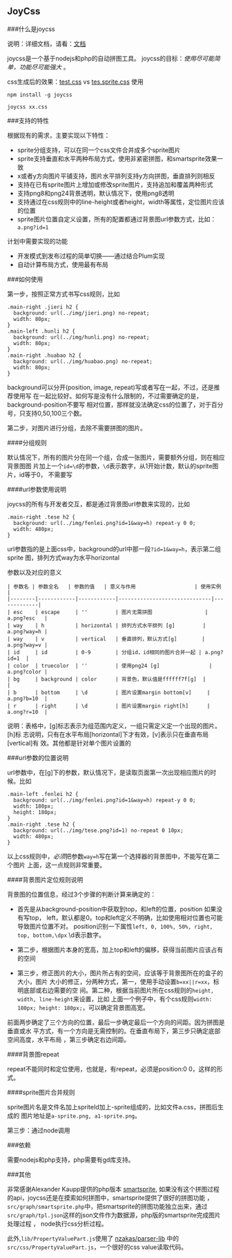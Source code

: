 JoyCss
--------

###什么是joycss

说明：详细文档，请看：[文档](http://git.shepherdwind.com/joycss.html) 

joycss是一个基于nodejs和php的自动拼图工具。
joycss的目标：*使用尽可能简单，功能尽可能强大* 。

css生成后的效果：[test.css](https://github.com/shepherdwind/joycss/blob/master/demo/css/test.css) vs [tes.sprite.css](https://github.com/shepherdwind/joycss/blob/master/demo/css/test.sprite.css) 
使用

```
npm install -g joycss

joycss xx.css
```

###支持的特性

根据现有的需求，主要实现以下特性：
- sprite分组支持，可以在同一个css文件合并成多个sprite图片
- sprite支持垂直和水平两种布局方式，使用非紧密拼图，和smartsprite效果一致
- x或者y方向图片平铺支持，图片水平排列支持y方向拼图，垂直排列则相反
- 支持在已有sprite图片上增加或修改sprite图片，支持追加和覆盖两种形式
- 支持png8和png24背景透明，默认情况下，使用png8透明
- 支持通过在css规则中的line-height或者height，width等属性，定位图片应该的位置
- sprite图片位置自定义设置，所有的配置都通过背景图url参数方式，比如：`a.png?id=1`

计划中需要实现的功能
- 开发模式到发布过程的简单切换——通过结合Plum实现
- 自动计算布局方式，使用最有布局

###如何使用

第一步，按照正常方式书写css规则，比如

```
.main-right .jieri h2 {
  background: url(../img/jieri.png) no-repeat;
  width: 80px;
}
.main-left .hunli h2 {
  background: url(../img/hunli.png) no-repeat;
  width: 80px;
}
.main-right .huabao h2 {
  background: url(../img/huabao.png) no-repeat;
  width: 80px;
}
```
  
background可以分开(position, image, repeat)写或者写在一起，不过，还是推荐使用写
在一起比较好。如何写是没有什么限制的，不过需要确定的是，background-position不要写
相对位置，那样就没法确定css的位置了，对于百分号，只支持0,50,100三个数。

第二步，对图片进行分组，去除不需要拼图的图片。

####分组规则

默认情况下，所有的图片分在同一个组，合成一张图片，需要额外分组，则在相应背景图图
片加上一个`id=\d`的参数，`\d`表示数字，从1开始计数，默认的sprite图片，id等于0，
不需要写

####url参数使用说明

joycss的所有与开发者交互，都是通过背景图url参数来实现的，比如

```
.main-right .tese h2 {
  background: url(../img/fenlei.png?id=1&way=h) repeat-y 0 0;
  width: 480px;
}
```
  
url参数指的是上面css中，background的url中那一段`?id=1&way=h`，表示第二组sprite
图，排列方式way为水平horizontal
  
参数以及对应的意义

```
| 参数名 | 参数全名   | 参数的值   | 意义与作用                   | 使用实例    |
|--------|------------|------------|------------------------------|-------------|
| esc    | escape     | ''         | 图片无需拼图                 | a.png?esc   |
| way    | h          | horizontal | 排列方式水平排列 [g]         | a.png?way=h |
| way    | v          | vertical   | 垂直排列，默认方式[g]        | a.png?way=v |
| id     | id         | 0-9        | 分组id，id相同的图片合并一起 | a.png?id=1  |
| color  | truecolor  | ''         | 使用png24 [g]                | a.png?color |
| bg     | background | color      | 背景色，默认值是ffffff7f[g]  |             |
| b      | bottom     | \d         | 图片设置margin bottom[v]     | a.png?b=10  |
| r      | right      | \d         | 图片设置margin right[h]      | a.ong?r=10  |
```

说明：表格中，[g]标志表示为组范围内定义，一组只需定义定一个出现的图片。[h]标
志说明，只有在水平布局[horizontal]下才有效，[v]表示只在垂直布局[vertical]有
效。其他都是针对单个图片设置的

###url参数的位置说明

url参数中，在[g]下的参数，默认情况下，是读取页面第一次出现相应图片的时候。比如

```
.main-left .fenlei h2 {
  background: url(../img/fenlei.png?id=1&way=h) repeat-y 0 0;
  width: 180px;
  height: 180px;
}
.main-right .tese h2 {
  background: url(../img/tese.png?id=1) no-repeat 0 10px;
  width: 480px;
}
```
  
以上css规则中，*必须*把参数`way=h`写在第一个选择器的背景图中，不能写在第二个图片
上面，这一点规则非常重要。

####背景图片定位规则说明

背景图的位置信息，经过3个步骤的判断计算来确定的：

- 首先是从background-position中获取到top，和left的位置，position 如果没有写top，
  left，默认都是0。top和left定义不明确，比如使用相对位置也可能导致图片位置不对。
  position识别一下属性`left, 0, 100%, 50%, right, top, bottom,\dpx` \d表示数字。

- 第二步，根据图片本身的宽高，加上top和left的偏移，获得当前图片应该占有的空间

- 第三步，修正图片的大小，图片所占有的空间，应该等于背景图所在的盒子的大小，图片
  大小的修正，分两种方式，第一，使用手动设置`b=xx||r=xx`，标明底部或右边需要的空
  间。第二种，根据当前图片所在css规则的`height, width, line-height`来设置，比如
  上面一个例子中，有个css规则`width: 180px; height: 180px;`，可以确定背景图高宽。

前面两步确定了三个方向的位置，最后一步确定最后一个方向的间距。因为拼图是垂直或水
平方式，有一个方向是无需控制的。在垂直布局下，第三步只确定底部空间高度，水平布局
，第三步确定右边间距。

####背景图repeat

repeat不能同时和定位使用，也就是，有repeat，必须是position:0 0，这样的形式。

####sprite图片合并规则

sprite图片名是文件名加上spriteId加上-sprite组成的，比如文件a.css，拼图后生成的
图片地址是`a-sprite.png, a1-sprite.png`。

第三步：通过node调用

###依赖

需要nodejs和php支持，php需要有gd库支持。

###其他

非常感谢Alexander Kaupp提供的php版本
[smartsprite](http://www.tanila.de/smartsprite/index.php), 如果没有这个拼图过程
的api，joycss还是在摸索如何拼图中，smartsprite提供了很好的拼图功能
，`src/graph/smartsprite.php`中，把smartsprite的拼图功能独立出来，通过
`src/graph/tpl.json`这样的json文件作为数据源，php版的smartsprite完成图片处理过程
， node执行css分析过程。

此外,`lib/PropertyValuePart.js`使用了
[nzakas/parser-lib](https://github.com/nzakas/parser-lib) 中的
`src/css/PropertyValuePart.js`，一个很好的css value读取代码。
